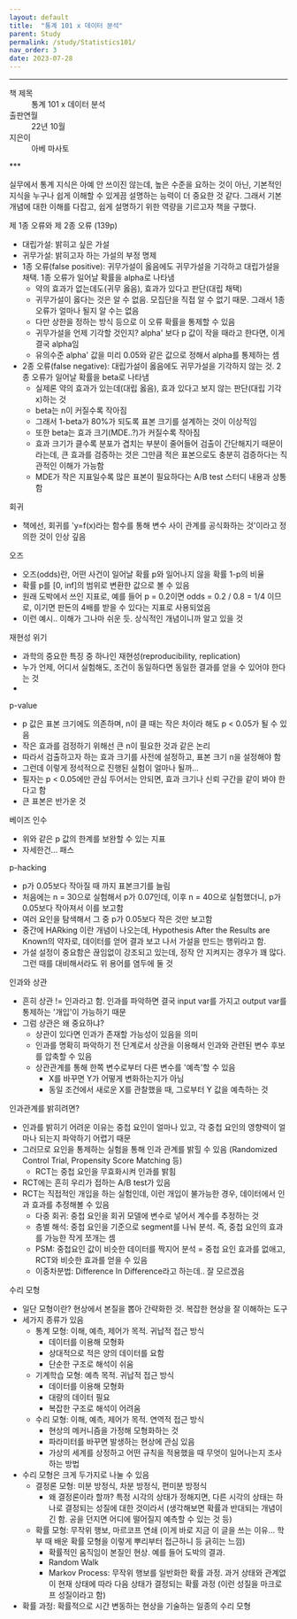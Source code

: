 ```yaml
---
layout: default
title:  "통계 101 x 데이터 분석"
parent: Study
permalink: /study/Statistics101/
nav_order: 3
date: 2023-07-28
---
```


***
<dl>
  <dt>책 제목</dt>
  <dd>통계 101 x 데이터 분석</dd>
<dt>출판연월</dt>
  <dd>22년 10월</dd>
  <dt>지은이</dt>
  <dd>아베 마사토</dd>
</dl>
***

실무에서 통계 지식은 아예 안 쓰이진 않는데, 높은 수준을 요하는 것이 아닌, 기본적인 지식을 누구나 쉽게 이해할 수 있게끔 설명하는 능력이 더 중요한 것 같다. 그래서 기본 개념에 대한 이해를 다잡고, 쉽게 설명하기 위한 역량을 기르고자 책을 구했다.

제 1종 오류와 제 2종 오류 (139p)

- 대립가설: 밝히고 싶은 가설
- 귀무가설: 밝히고자 하는 가설의 부정 명제
- 1종 오류(false positive): 귀무가설이 옳음에도 귀무가설을 기각하고 대립가설을 채택. 1종 오류가 일어날 확률을 alpha로 나타냄
  - 약의 효과가 없는데도(귀무 옳음), 효과가 있다고 판단(대립 채택)
  - 귀무가설이 옳다는 것은 알 수 없음. 모집단을 직접 알 수 없기 때문. 그래서 1종 오류가 얼마나 될지 알 수는 없음
  - 다만 상한을 정하는 방식 등으로 이 오류 확률을 통제할 수 있음
  - 귀무가설을 언제 기각할 것인지? alpha' 보다 p 값이 작을 때라고 한다면, 이게 결국 alpha임
  - 유의수준 alpha' 값을 미리 0.05와 같은 값으로 정해서 alpha를 통제하는 셈
- 2종 오류(false negative): 대립가설이 옳음에도 귀무가설을 기각하지 않는 것. 2종 오류가 일어날 확률을 beta로 나타냄
  - 실제론 약의 효과가 있는데(대립 옳음), 효과 있다고 보지 않는 판단(대립 기각 x)하는 것
  - beta는 n이 커질수록 작아짐
  - 그래서 1-beta가 80%가 되도록 표본 크기를 설계하는 것이 이상적임
  - 또한 beta는 효과 크기(MDE..?)가 커질수록 작아짐
  - 효과 크기가 클수록 분포가 겹치는 부분이 줄어들어 검출이 간단해지기 때문이라는데, 큰 효과를 검증하는 것은 그만큼 적은 표본으로도 충분히 검증하다는 직관적인 이해가 가능함
  - MDE가 작은 지표일수록 많은 표본이 필요하다는 A/B test 스터디 내용과 상통함

회귀

- 책에선, 회귀를 'y=f(x)라는 함수를 통해 변수 사이 관계를 공식화하는 것'이라고 정의한 것이 인상 깊음

오즈

- 오즈(odds)란, 어떤 사건이 일어날 확률 p와 일어나지 않을 확률 1-p의 비율
- 확률 p를 [0, inf]의 범위로 변환한 값으로 볼 수 있음
- 원래 도박에서 쓰인 지표로, 예를 들어 p = 0.2이면 odds = 0.2 / 0.8 = 1/4 이므로, 이기면 판돈의 4배를 받을 수 있다는 지표로 사용되었음
- 이런 예시.. 이해가 그나마 쉬운 듯. 상식적인 개념이니까 알고 있을 것

재현성 위기

- 과학의 중요한 특징 중 하나인 재현성(reproducibility, replication)
- 누가 언제, 어디서 실험해도, 조건이 동일하다면 동일한 결과를 얻을 수 있어야 한다는 것
- 

p-value

- p 값은 표본 크기에도 의존하며, n이 클 때는 작은 차이라 해도 p < 0.05가 될 수 있음
- 작은 효과를 검정하기 위해선 큰 n이 필요한 것과 같은 논리
- 따라서 검출하고자 하는 효과 크기를 사전에 설정하고, 표본 크기 n을 설정해야 함
- 그런데 이렇게 정석적으로 진행된 실험이 얼마나 될까...
- 필자는 p < 0.05에만 관심 두어서는 안되면, 효과 크기나 신뢰 구간을 같이 봐야 한다고 함
- 큰 표본은 반가운 것


베이즈 인수

- 위와 같은 p 값의 한계를 보완할 수 있는 지표
- 자세한건... 패스

p-hacking

- p가 0.05보다 작아질 때 까지 표본크기를 늘림
- 처음에는 n = 30으로 실험해서 p가 0.07인데, 이후 n = 40으로 실험했더니, p가 0.05보다 작아져서 이를 보고함
- 여러 요인을 탐색해서 그 중 p가 0.05보다 작은 것만 보고함
- 중간에 HARking 이란 개념이 나오는데, Hypothesis After the Results are Known의 약자로, 데이터를 얻어 결과 보고 나서 가설을 만드는 행위라고 함.
- 가설 설정이 중요함은 끊임없이 강조되고 있는데, 정작 안 지켜지는 경우가 꽤 많다. 그런 때를 대비해서라도 위 용어를 염두에 둘 것

인과와 상관

- 흔히 상관 != 인과라고 함. 인과를 파악하면 결국 input var를 가지고 output var를 통제하는 '개입'이 가능하기 때문
- 그럼 상관은 왜 중요하냐?
  - 상관이 있다면 인과가 존재할 가능성이 있음을 의미
  - 인과를 명확히 파악하기 전 단계로서 상관을 이용해서 인과와 관련된 변수 후보를 압축할 수 있음
  - 상관관계를 통해 한쪽 변수로부터 다른 변수를 '예측'할 수 있음
    - X를 바꾸면 Y가 어떻게 변화하는지가 아님
    - 동일 조건에서 새로운 X를 관찰했을 때, 그로부터 Y 값을 예측하는 것

인과관계를 밝히려면?

- 인과를 밝히기 어려운 이유는 중첩 요인이 얼마나 있고, 각 중첩 요인의 영향력이 얼마나 되는지 파악하기 어렵기 때문
- 그러므로 요인을 통제하는 실험을 통해 인과 관계를 밝힐 수 있음 (Randomized Control Trial, Propensity Score Matching 등)
  - RCT는 중첩 요인을 무효화시켜 인과를 밝힘
- RCT에는 흔히 우리가 접하는 A/B test가 있음
- RCT는 직접적인 개입을 하는 실험인데, 이런 개입이 불가능한 경우, 데이터에서 인과 효과를 추정해볼 수 있음
  - 다중 회귀: 중첩 요인을 회귀 모델에 변수로 넣어서 계수를 추정하는 것
  - 층별 해석: 중첩 요인을 기준으로 segment를 나눠 분석. 즉, 중첩 요인의 효과를 가능한 작게 쪼개는 셈
  - PSM: 중첩요인 값이 비슷한 데이터를 짝지어 분석 = 중첩 요인 효과를 없애고, RCT와 비슷한 효과를 얻을 수 있음
  - 이중차분법: Difference In Difference라고 하는데.. 잘 모르겠음

수리 모형

- 일단 모형이란? 현상에서 본질을 뽑아 간략화한 것. 복잡한 현상을 잘 이해하는 도구
- 세가지 종류가 있음
  - 통계 모형: 이해, 예측, 제어가 목적. 귀납적 접근 방식
    - 데이터를 이용해 모형화
    - 상대적으로 적은 양의 데이터를 요함
    - 단순한 구조로 해석이 쉬움
  - 기계학습 모형: 예측 목적. 귀납적 접근 방식
    - 데이터를 이용해 모형화
    - 대량의 데이터 필요
    - 복잡한 구조로 해석이 어려움
  - 수리 모형: 이해, 예측, 제어가 목적. 연역적 접근 방식
    - 현상의 메커니즘을 가정해 모형화하는 것
    - 파라미터를 바꾸면 발생하는 현상에 관심 있음
    - 가상의 세계를 상정하고 어떤 규칙을 적용했을 때 무엇이 일어나는지 조사하는 방법
- 수리 모형은 크게 두가지로 나눌 수 있음
  - 결정론 모형: 미분 방정식, 차분 방정식, 편미분 방정식
    - 왜 결정론이라 할까? 특정 시각의 상태가 정해지면, 다른 시각의 상태는 하나로 결정되는 성질에 대한 것이라서 (생각해보면 확률과 반대되는 개념이긴 함. 공을 던지면 어디에 떨어질지 예측할 수 있는 것 등)
  - 확률 모형: 무작위 행보, 마르코프 연쇄 (이게 바로 지금 이 글을 쓰는 이유... 학부 때 배운 확률 모형을 이렇게 뿌리부터 접근하니 등 긁히는 느낌)
    - 확률적인 움직임이 본질인 현상. 예를 들어 도박의 결과.
    - Random Walk
    - Markov Process: 무작위 행보를 일반화한 확률 과정. 과거 상태와 관계없이 현재 상태에 따라 다음 상태가 결정되는 확률 과정 (이런 성질을 마크로프 성질이라고 함)
- 확률 과정: 확률적으로 시간 변동하는 현상을 기술하는 일종의 수리 모형
